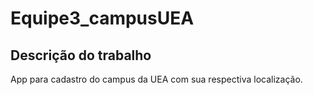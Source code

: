 # Equipe3_campusUEA


## Descrição do trabalho
App para cadastro do campus da UEA com sua respectiva localização. 
